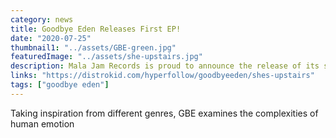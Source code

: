 ```yaml
---
category: news
title: Goodbye Eden Releases First EP!
date: "2020-07-25"
thumbnail1: "../assets/GBE-green.jpg"
featuredImage: "../assets/she-upstairs.jpg"
description: Mala Jam Records is proud to announce the release of its second EP.
links: "https://distrokid.com/hyperfollow/goodbyeeden/shes-upstairs"
tags: ["goodbye eden"]
---
```


Taking inspiration from different genres, GBE examines the complexities of human emotion
